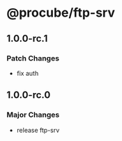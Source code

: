 # @procube/ftp-srv

## 1.0.0-rc.1

### Patch Changes

- fix auth

## 1.0.0-rc.0

### Major Changes

- release ftp-srv
